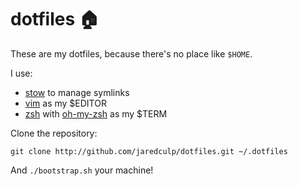 # dotfiles 🏠

These are my dotfiles, because there's no place like `$HOME`.

I use:
* [stow](https://www.gnu.org/software/stow/) to manage symlinks
* [vim](https://vim.org) as my $EDITOR
* [zsh](https://zsh.org) with [oh-my-zsh](https://ohmyz.sh) as my $TERM

Clone the repository:
```
git clone http://github.com/jaredculp/dotfiles.git ~/.dotfiles
```

And `./bootstrap.sh` your machine!
